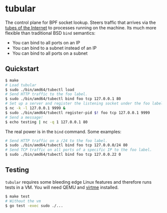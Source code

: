 tubular
===

The control plane for BPF socket lookup. Steers traffic that arrives via the
[tubes of the Internet][1] to processes running on the machine. Its much more
flexible than traditional BSD `bind` semantics:

* You can bind to all ports on an IP
* You can bind to a subnet instead of an IP
* You can bind to all ports on a subnet

Quickstart
---

```sh
$ make
# Load tubular
$ sudo ./bin/amd64/tubectl load
# Send HTTP traffic to the foo label.
$ sudo ./bin/amd64/tubectl bind foo tcp 127.0.0.1 80
# Set up a server and register the listening socket under the foo label
$ nc -k -l 127.0.0.1 9999 &
$ sudo ./bin/amd64/tubectl register-pid $! foo tcp 127.0.0.1 9999
# Send a message!
$ echo testing | nc -q 1 127.0.0.1 80
```

The real power is in the `bind` command. Some examples:

```sh
# Send HTTP traffic on a /24 to the foo label.
$ sudo ./bin/amd64/tubectl bind foo tcp 127.0.0.0/24 80
# Send TCP traffic on all ports of a specific IP to the foo label.
$ sudo ./bin/amd64/tubectl bind foo tcp 127.0.0.22 0
```

Testing
---

`tubular` requires some bleeding edge Linux features and therefore runs tests
in a VM. You will need QEMU and [virtme][2] installed.

```sh
$ make test
# Without the vm
$ go test -exec sudo ./...
```

[1]: https://en.wikipedia.org/wiki/Series_of_tubes
[2]: https://github.com/amluto/virtme/
